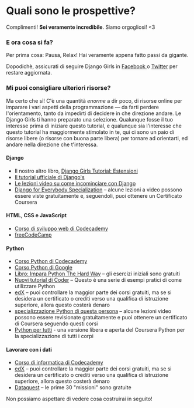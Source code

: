 # Quali sono le prospettive?

Complimenti! **Sei veramente incredibile**. Siamo orgogliosi! <3

### E ora cosa si fa?

Per prima cosa: Pausa, Relax! Hai veramente appena fatto passi da gigante.

Dopodichè, assicurati di seguire Django Girls in [ Facebook ](http://facebook.com/djangogirls) o [ Twitter](https://twitter.com/djangogirls) per restare aggiornata.

### Mi puoi consigliare ulteriori risorse?

Ma certo che sì! C'è una quantità *enorme* a dir poco, di risorse online per imparare i vari aspetti della programmazione — da farti perdere l'orientamento, tanto da impedirti di decidere in che direzione andare. Le Django Girls ti hanno preparato una selezione. Qualunque fosse il tuo interesse prima di iniziare questo tutorial, e qualunque sia l'interesse che questo tutorial ha maggiormente stimolato in te, qui ci sono un paio di risorse libere (o risorse con buona parte libera) per tornare ad orientarti, ed andare nella direzione che t'interessa.

#### Django

- Il nostro altro libro, [Django Girls Tutorial: Estensioni](https://tutorial-extensions.djangogirls.org/)
- [Il tutorial ufficiale di Django's](https://docs.djangoproject.com/en/2.2/intro/tutorial01/)
- [Le lezioni video su come incominciare con Django](http://www.gettingstartedwithdjango.com/)
- [Django for Everybody Specialization](https://www.coursera.org/specializations/django) – alcune lezioni a video possono essere viste gratuitamente e, seguendoli, puoi ottenere un Certificato Coursera

#### HTML, CSS e JavaScript

- [Corso di sviluppo web di Codecademy](https://www.codecademy.com/learn/paths/web-development)
- [freeCodeCamp](https://www.freecodecamp.org/)

#### Python

- [Corso Python di Codecademy](https://www.codecademy.com/learn/learn-python)
- [Corso Python di Google](https://developers.google.com/edu/python/)
- [Libro: Impara Python The Hard Way](http://learnpythonthehardway.org/book/) – gli esercizi iniziali sono gratuiti
- [Nuovi tutorial di Coder](http://newcoder.io/tutorials/) – Questo è una serie di esempi pratici di come utilizzare Python
- [edX](https://www.edx.org/course?search_query=python) – puoi controllare la maggior parte dei corsi gratuiti, ma se si desidera un certificato o crediti verso una qualifica di istruzione superiore, allora questo costerà denaro
- [specializzazione Python di questa persona](https://www.coursera.org/specializations/python) – alcune lezioni video possono essere revisionate gratuitamente e puoi ottenere un certificato di Coursera seguendo questi corsi
- [Python per tutti](https://www.py4e.com/) - una versione libera e aperta del Coursera Python per la specializzazione di tutti i corpi

#### Lavorare con i dati

- [Corso di informatica di Codecademy](https://www.codecademy.com/learn/paths/data-science)
- [edX](https://www.edx.org/course/?search_query=python&subject=Data%20Analysis%20%26%20Statistics) – puoi controllare la maggior parte dei corsi gratuiti, ma se si desidera un certificato o crediti verso una qualifica di istruzione superiore, allora questo costerà denaro
- [Dataquest](https://www.dataquest.io/) – le prime 30 "missioni" sono gratuite

Non possiamo aspettare di vedere cosa costruirai in seguito!
